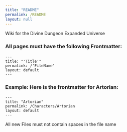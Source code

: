 ```yaml
---
title: "README"
permalink: /README
layout: null
---
```

Wiki for the Divine Dungeon Expanded Universe


### All pages must have the following Frontmatter:
```
---
title: "'Title'"
permalink: /'FileName'
layout: default
---
```

### Example: Here is the frontmatter for Artorian:
```
---
title: "Artorian"
permalink: /Characters/Artorian
layout: default
---
```




All new Files must not contain spaces in the file name